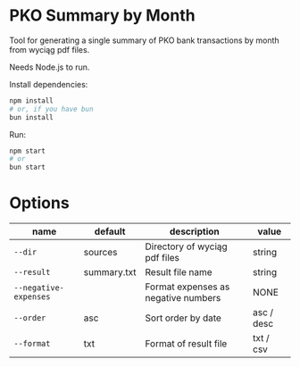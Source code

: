 # PKO Summary by Month

Tool for generating a single summary of PKO bank transactions by month
from wyciąg pdf files.

Needs Node.js to run.

Install dependencies:

```sh
npm install
# or, if you have bun
bun install
```

Run:

```sh
npm start
# or
bun start
```

# Options

| name                  | default     | description                         | value      |
| --------------------- | ----------- | ----------------------------------- | ---------- |
| `--dir`               | sources     | Directory of wyciąg pdf files       | string     |
| `--result`            | summary.txt | Result file name                    | string     |
| `--negative-expenses` |             | Format expenses as negative numbers | NONE       |
| `--order`             | asc         | Sort order by date                  | asc / desc |
| `--format`            | txt         | Format of result file               | txt / csv  |
